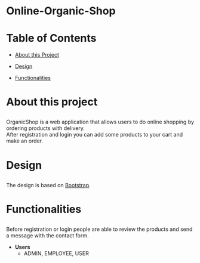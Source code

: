 # Online-Organic-Shop

# Table of Contents
- <a href="#about">About this Project</a>
- <a href="#design">Design</a>

- <a href="#functionalities">Functionalities</a>

# <p id="about">About this project</p>

OrganicShop is a web application that allows users to do online shopping by ordering products with delivery.<br>
After registration and login you can add some products to your cart and make an order.

# <p id="design">Design</p>
The design is based on <a href="https://bootstrapmade.com/">Bootstrap</a>.

# <p id="functionalities">Functionalities</p>
Before registration or login people are able to review the products and send a message with the contact form.

- <strong>Users</strong>
  - ADMIN, EMPLOYEE, USER

